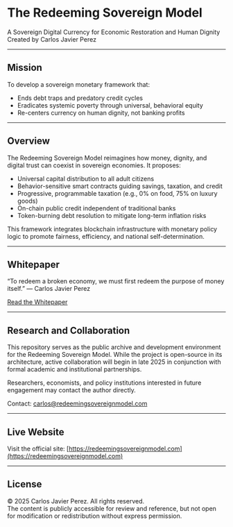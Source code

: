 # The Redeeming Sovereign Model

A Sovereign Digital Currency for Economic Restoration and Human Dignity  
Created by Carlos Javier Perez

---

## Mission

To develop a sovereign monetary framework that:

- Ends debt traps and predatory credit cycles  
- Eradicates systemic poverty through universal, behavioral equity  
- Re-centers currency on human dignity, not banking profits

---

## Overview

The Redeeming Sovereign Model reimagines how money, dignity, and digital trust can coexist in sovereign economies. It proposes:

- Universal capital distribution to all adult citizens  
- Behavior-sensitive smart contracts guiding savings, taxation, and credit  
- Progressive, programmable taxation (e.g., 0% on food, 75% on luxury goods)  
- On-chain public credit independent of traditional banks  
- Token-burning debt resolution to mitigate long-term inflation risks  

This framework integrates blockchain infrastructure with monetary policy logic to promote fairness, efficiency, and national self-determination.

---

## Whitepaper

“To redeem a broken economy, we must first redeem the purpose of money itself.” — Carlos Javier Perez

[Read the Whitepaper](https://github.com/CarlosDebtBurner/Redeeming-Sovereign_Model/blob/main/whitepaper.html)

---

## Research and Collaboration

This repository serves as the public archive and development environment for the Redeeming Sovereign Model. While the project is open-source in its architecture, active collaboration will begin in late 2025 in conjunction with formal academic and institutional partnerships.

Researchers, economists, and policy institutions interested in future engagement may contact the author directly.

Contact: [carlos@redeemingsovereignmodel.com](mailto:carlos@redeemingsovereignmodel.com)

---

## Live Website

Visit the official site: [https://redeemingsovereignmodel.com](https://redeemingsovereignmodel.com)

---

## License

© 2025 Carlos Javier Perez. All rights reserved.  
The content is publicly accessible for review and reference, but not open for modification or redistribution without express permission.
